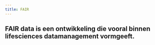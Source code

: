 ```yaml
---
title: FAIR
---
```


## FAIR data is een ontwikkeling die vooral binnen lifesciences datamanagement vormgeeft.
